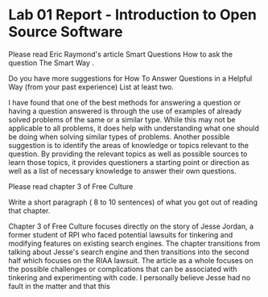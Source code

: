 # Lab 01 Report - Introduction to Open Source Software

Please read Eric Raymond's article Smart Questions How to ask the question The Smart Way .

Do you have more suggestions for How To Answer Questions in a Helpful Way (from your past experience)
List at least two.

I have found that one of the best methods for answering a question or having a question answered is through the use of 
examples of already solved problems of the same or a similar type. While this may not be applicable to all problems, it
does help with understanding what one should be doing when solving similar types of problems. Another possible suggestion
is to identify the areas of knowledge or topics relevant to the question. By providing the relevant topics as well as possible
sources to learn those topics, it provides questioners a starting point or direction as well as a list of necessary knowledge
to answer their own questions.



Please read chapter 3 of Free Culture

Write a short paragraph ( 8 to 10 sentences) of what you got out of reading that chapter.

Chapter 3 of Free Culture focuses directly on the story of Jesse Jordan, a former student of RPI who faced potential 
lawsuits for tinkering and modifying features on existing search engines. The chapter transitions from talking about 
Jesse's search engine and then transitions into the second half which focuses on the RIAA lawsuit. The article as a 
whole focuses on the possible challenges or complications that can be associated with tinkering and experimenting with
code. I personally believe Jesse had no fault in the matter and that this 
